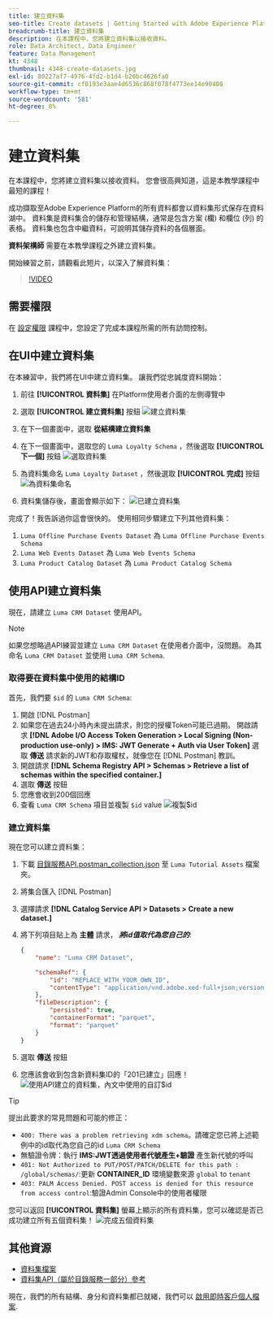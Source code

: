 ```yaml
---
title: 建立資料集
seo-title: Create datasets | Getting Started with Adobe Experience Platform for Data Architects and Data Engineers
breadcrumb-title: 建立資料集
description: 在本課程中，您將建立資料集以接收資料。
role: Data Architect, Data Engineer
feature: Data Management
kt: 4348
thumbnail: 4348-create-datasets.jpg
exl-id: 80227af7-4976-4fd2-b1d4-b26bc4626fa0
source-git-commit: cf0193e3aae4d6536c868f078f4773ee14e90408
workflow-type: tm+mt
source-wordcount: '581'
ht-degree: 8%

---
```


# 建立資料集

<!--15min-->

在本課程中，您將建立資料集以接收資料。 您會很高興知道，這是本教學課程中最短的課程！

成功擷取至Adobe Experience Platform的所有資料都會以資料集形式保存在資料湖中。 資料集是資料集合的儲存和管理結構，通常是包含方案 (欄) 和欄位 (列) 的表格。 資料集也包含中繼資料，可說明其儲存資料的各個層面。 

**資料架構師** 需要在本教學課程之外建立資料集。

開始練習之前，請觀看此短片，以深入了解資料集：
>[!VIDEO](https://video.tv.adobe.com/v/27269?quality=12&learn=on)

## 需要權限

在 [設定權限](configure-permissions.md) 課程中，您設定了完成本課程所需的所有訪問控制。

<!--
* Permission items **[!UICONTROL Data Management]** > **[!UICONTROL View Datasets]** and **[!UICONTROL Manage Datasets]**
* Permission item **[!UICONTROL Sandboxes]** > `Luma Tutorial`
* User-role access to the `Luma Tutorial Platform` product profile
* Developer-role access to the `Luma Tutorial Platform` product profile (for API)
-->

## 在UI中建立資料集

在本練習中，我們將在UI中建立資料集。 讓我們從忠誠度資料開始：

1. 前往 **[!UICONTROL 資料集]** 在Platform使用者介面的左側導覽中
1. 選取 **[!UICONTROL 建立資料集]** 按鈕
   ![建立資料集](assets/datasets-createDataset.png)

1. 在下一個畫面中，選取 **從結構建立資料集**
1. 在下一個畫面中，選取您的 `Luma Loyalty Schema` ，然後選取 **[!UICONTROL 下一個]** 按鈕
   ![選取資料集](assets/datasets-selectSchema.png)

1. 為資料集命名 `Luma Loyalty Dataset` ，然後選取 **[!UICONTROL 完成]** 按鈕
   ![為資料集命名](assets/datasets-nameDataset.png)
1. 資料集儲存後，畫面會顯示如下：
   ![已建立資料集](assets/datasets-created.png)

完成了！我告訴過你這會很快的。 使用相同步驟建立下列其他資料集：

1. `Luma Offline Purchase Events Dataset` 為 `Luma Offline Purchase Events Schema`
1. `Luma Web Events Dataset` 為 `Luma Web Events Schema`
1. `Luma Product Catalog Dataset` 為 `Luma Product Catalog Schema`


## 使用API建立資料集

現在，請建立 `Luma CRM Dataset` 使用API。

>[!NOTE]
>
>如果您想略過API練習並建立 `Luma CRM Dataset` 在使用者介面中，沒問題。 為其命名 `Luma CRM Dataset` 並使用 `Luma CRM Schema`.

### 取得要在資料集中使用的結構ID

首先，我們要 `$id` 的 `Luma CRM Schema`:

1. 開啟 [!DNL Postman]
1. 如果您在過去24小時內未提出請求，則您的授權Token可能已過期。 開啟請求 **[!DNL Adobe I/O Access Token Generation > Local Signing (Non-production use-only) > IMS: JWT Generate + Auth via User Token]** 選取 **傳送** 請求新的JWT和存取權杖，就像您在 [!DNL Postman] 教訓。
1. 開啟請求 **[!DNL Schema Registry API > Schemas > Retrieve a list of schemas within the specified container.]**
1. 選取 **傳送** 按鈕
1. 您應會收到200個回應
1. 查看 `Luma CRM Schema` 項目並複製 `$id` value
   ![複製$id](assets/dataset-crm-getSchemaId.png)

### 建立資料集

現在您可以建立資料集：

1. 下載 [目錄服務API.postman_collection.json](https://raw.githubusercontent.com/adobe/experience-platform-postman-samples/master/apis/experience-platform/Catalog%20Service%20API.postman_collection.json) 至 `Luma Tutorial Assets` 檔案夾。
1. 將集合匯入 [!DNL Postman]
1. 選擇請求 **[!DNL Catalog Service API > Datasets > Create a new dataset.]**
1. 將下列項目貼上為 **主體** 請求， ***將id值取代為您自己的***:

   ```json
   {
       "name": "Luma CRM Dataset",
   
       "schemaRef": {
           "id": "REPLACE_WITH_YOUR_OWN_ID",
           "contentType": "application/vnd.adobe.xed-full+json;version=1"
       },
       "fileDescription": {
           "persisted": true,
           "containerFormat": "parquet",
           "format": "parquet"
       }
   }
   ```

1. 選取 **傳送** 按鈕
1. 您應該會收到包含新資料集ID的「201已建立」回應！
   ![使用API建立的資料集，內文中使用的自訂$id](assets/datasets-crm-created.png)

>[!TIP]
>
> 提出此要求的常見問題和可能的修正：
>
> * `400: There was a problem retrieving xdm schema`。請確定您已將上述範例中的id取代為您自己的id `Luma CRM Schema`
> * 無驗證令牌：執行 **IMS:JWT透過使用者代號產生+驗證** 產生新代號的呼叫
> * `401: Not Authorized to PUT/POST/PATCH/DELETE for this path : /global/schemas/`:更新 **CONTAINER_ID** 環境變數來源 `global` to `tenant`
> * `403: PALM Access Denied. POST access is denied for this resource from access control`:驗證Admin Console中的使用者權限



您可以返回 **[!UICONTROL 資料集]** 螢幕上顯示的所有資料集，您可以確認是否已成功建立所有五個資料集！
![完成五個資料集](assets/datasets-allComplete.png)


## 其他資源

* [資料集檔案](https://experienceleague.adobe.com/docs/experience-platform/catalog/datasets/overview.html?lang=zh-Hant)
* [資料集API（屬於目錄服務一部分）參考](https://www.adobe.io/experience-platform-apis/references/catalog/#tag/Datasets)

現在，我們的所有結構、身分和資料集都已就緒，我們可以 [啟用即時客戶個人檔案](enable-profiles.md).
